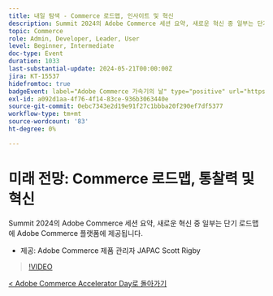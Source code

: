 ```yaml
---
title: 내일 탐색 - Commerce 로드맵, 인사이트 및 혁신
description: Summit 2024의 Adobe Commerce 세션 요약, 새로운 혁신 중 일부는 단기 로드맵에 Adobe Commerce 플랫폼에 제공됩니다.
topic: Commerce
role: Admin, Developer, Leader, User
level: Beginner, Intermediate
doc-type: Event
duration: 1033
last-substantial-update: 2024-05-21T00:00:00Z
jira: KT-15537
hidefromtoc: true
badgeEvent: label="Adobe Commerce 가속기의 날" type="positive" url="https://experienceleague.adobe.com/en/docs/events/apac-commerce-recordings/2024/overview"
exl-id: a092d1aa-4f76-4f14-83ce-936b3063440e
source-git-commit: 0ebc7343e2d19e91f27c1bbba20f290ef7df5377
workflow-type: tm+mt
source-wordcount: '83'
ht-degree: 0%

---
```


# 미래 전망: Commerce 로드맵, 통찰력 및 혁신

Summit 2024의 Adobe Commerce 세션 요약, 새로운 혁신 중 일부는 단기 로드맵에 Adobe Commerce 플랫폼에 제공됩니다.

+ 제공: Adobe Commerce 제품 관리자 JAPAC Scott Rigby

>[!VIDEO](https://video.tv.adobe.com/v/3429264/?learn=on)

[&lt; Adobe Commerce Accelerator Day로 돌아가기](./overview.md)
